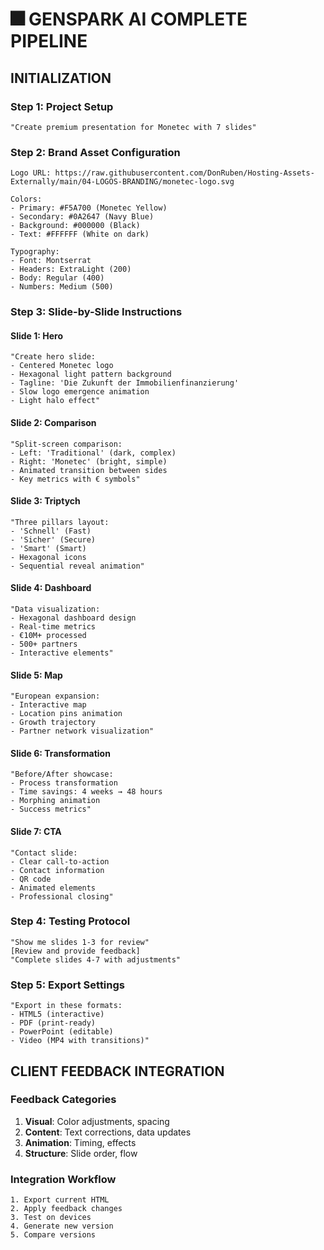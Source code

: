 # 🎆 GENSPARK AI COMPLETE PIPELINE

## INITIALIZATION

### Step 1: Project Setup
```
"Create premium presentation for Monetec with 7 slides"
```

### Step 2: Brand Asset Configuration

```
Logo URL: https://raw.githubusercontent.com/DonRuben/Hosting-Assets-Externally/main/04-LOGOS-BRANDING/monetec-logo.svg

Colors:
- Primary: #F5A700 (Monetec Yellow)
- Secondary: #0A2647 (Navy Blue)
- Background: #000000 (Black)
- Text: #FFFFFF (White on dark)

Typography:
- Font: Montserrat
- Headers: ExtraLight (200)
- Body: Regular (400)
- Numbers: Medium (500)
```

### Step 3: Slide-by-Slide Instructions

#### Slide 1: Hero
```
"Create hero slide:
- Centered Monetec logo
- Hexagonal light pattern background
- Tagline: 'Die Zukunft der Immobilienfinanzierung'
- Slow logo emergence animation
- Light halo effect"
```

#### Slide 2: Comparison
```
"Split-screen comparison:
- Left: 'Traditional' (dark, complex)
- Right: 'Monetec' (bright, simple)
- Animated transition between sides
- Key metrics with € symbols"
```

#### Slide 3: Triptych
```
"Three pillars layout:
- 'Schnell' (Fast)
- 'Sicher' (Secure)
- 'Smart' (Smart)
- Hexagonal icons
- Sequential reveal animation"
```

#### Slide 4: Dashboard
```
"Data visualization:
- Hexagonal dashboard design
- Real-time metrics
- €10M+ processed
- 500+ partners
- Interactive elements"
```

#### Slide 5: Map
```
"European expansion:
- Interactive map
- Location pins animation
- Growth trajectory
- Partner network visualization"
```

#### Slide 6: Transformation
```
"Before/After showcase:
- Process transformation
- Time savings: 4 weeks → 48 hours
- Morphing animation
- Success metrics"
```

#### Slide 7: CTA
```
"Contact slide:
- Clear call-to-action
- Contact information
- QR code
- Animated elements
- Professional closing"
```

### Step 4: Testing Protocol

```
"Show me slides 1-3 for review"
[Review and provide feedback]
"Complete slides 4-7 with adjustments"
```

### Step 5: Export Settings

```
"Export in these formats:
- HTML5 (interactive)
- PDF (print-ready)
- PowerPoint (editable)
- Video (MP4 with transitions)"
```

## CLIENT FEEDBACK INTEGRATION

### Feedback Categories
1. **Visual**: Color adjustments, spacing
2. **Content**: Text corrections, data updates
3. **Animation**: Timing, effects
4. **Structure**: Slide order, flow

### Integration Workflow
```
1. Export current HTML
2. Apply feedback changes
3. Test on devices
4. Generate new version
5. Compare versions
```